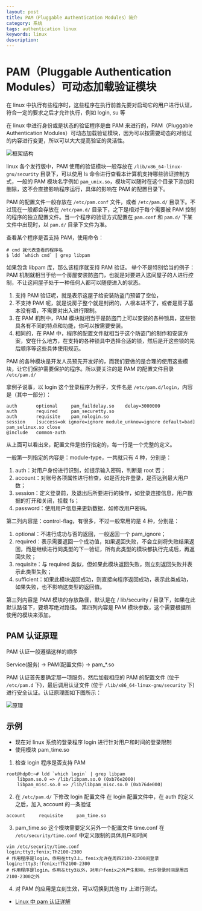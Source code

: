 ```yaml
---
layout: post
title: PAM（Pluggable Authentication Modules）简介
category: 系统
tags: authentication linux
keywords: linux
description:
---
```


# PAM（Pluggable Authentication Modules）可动态加载验证模块

在 linux 中执行有些程序时，这些程序在执行前首先要对启动它的用户进行认证，符合一定的要求之后才允许执行，例如 login, su 等

在 linux 中进行身份或是状态的验证程序是由 PAM 来进行的，PAM（Pluggable Authentication Modules）可动态加载验证模块，因为可以按需要动态的对验证的内容进行变更，所以可以大大提高验证的灵活性。


![框架结构](http://s3.51cto.com/wyfs02/M00/3A/FE/wKioL1O8rXvxQA8NAAF-Fq6C464335.jpg)

linux 各个发行版中，PAM 使用的验证模块一般存放在 `/lib/x86_64-linux-gnu/security` 目录下，可以使用 ls 命令进行查看本计算机支持哪些验证控制方式，一般的 PAM 模块名字例如 `pam_unix.so`，模块可以随时在这个目录下添加和删除，这不会直接影响程序运行，具体的影响在 PAM 的配置目录下。

PAM 的配置文件一般存放在 `/etc/pam.conf` 文件，或者 `/etc/pam.d/` 目录下。不过现在一般都会存放在 `/etc/pam.d/` 目录下，之下是相对于每个需要被 PAM 控制的程序的独立配置文件。当一个程序的验证方式配置在 `pam.conf` 和 `pam.d/` 下某文件中出现时，以 `pam.d/` 目录下文件为准。

查看某个程序是否支持 PAM，使用命令：

```shell
# cmd 就代表查看的程序名
$ ldd `which cmd` | grep libpam
```

如果包含 libpam 库，那么该程序就支持 PAM 验证。
举个不是特别恰当的例子：PAM 机制就相当于给一个房屋安装防盗门，也就是对要进入这间屋子的人进行控制，不让这间屋子处于一种任何人都可以随便进入的状态。

1. 支持 PAM 验证呢，就是表示这屋子给安装防盗门预留了空位，
2. 不支持 PAM 呢，就是说房子整个就是封闭的，人根本进不了，或者是房子基本没有墙，不需要对出入进行限制。
3. 在 PAM 机制中，PAM 模块就相当于是防盗门上可以安装的各种锁具，这些锁具各有不同的特点和功能，你可以按需要安装。
4. 相同的，在 PAM 中，程序的配置文件就相当于这个防盗门的制作和安装方案，安在什么地方，在支持的各种锁具中选择合适的锁，然后是开这些锁的先后顺序等这些具体使用规范。

PAM 的各种模块是开发人员预先开发好的，而我们要做的是合理的使用这些模块，让它们保护需要保护的程序。所以要关注的是 PAM 的配置文件目录 `/etc/pam.d/`

拿例子说事，以 login 这个登录程序为例子，文件名是 `/etc/pam.d/login`，内容是（其中一部分）：

```shell
auth       optional     pam_faildelay.so    delay=3000000
auth       required     pam_securetty.so
auth       requisite    pam_nologin.so
session    [success=ok ignore=ignore module_unknow=ignore default=bad]    pam_selinux.so close
@include   common-auth
```

从上面可以看出来，配置文件是按行指定的，每一行是一个完整的定义。

一般第一列指定的内容是：module-type，一共就只有 4 种，分别是：

1. auth：对用户身份进行识别，如提示输入密码，判断是 root 否；
2. account：对账号各项属性进行检查，如是否允许登录，是否达到最大用户数；
3. session：定义登录前，及退出后所要进行的操作，如登录连接信息，用户数据的打开和关闭，挂载 fs；
4. password：使用用户信息来更新数据，如修改用户密码。

第二列内容是：control-flag，有很多，不过一般常用的是 4 种，分别是：

1. optional：不进行成功与否的返回，一般返回一个 pam_ignore；
2. required：表示需要返回一个成功值，如果返回失败，不会立刻将失败结果返回，而是继续进行同类型的下一验证，所有此类型的模块都执行完成后，再返回失败；
3. requisite：与 required 类似，但如果此模块返回失败，则立刻返回失败并表示此类型失败；
4. sufficient：如果此模块返回成功，则直接向程序返回成功，表示此类成功，如果失败，也不影响这类型的返回值。

第三列内容是 PAM 模块的存放路径，默认是在 / lib/security / 目录下，如果在此默认路径下，要填写绝对路径。
第四列内容是 PAM 模块参数，这个需要根据所使用的模块来添加。

## PAM 认证原理


PAM 认证一般遵循这样的顺序

Service(服务) -> PAM(配置文件) -> pam_*.so

PAM 认证首先要确定那一项服务，然后加载相应的 PAM 的配置文件 (位于 `/etc/pam.d` 下)，最后调用认证文件 (位于 `/lib/x86_64-linux-gnu/security` 下) 进行安全认证。认证原理图如下图所示：

![原理](http://s3.51cto.com/wyfs02/M01/3A/FE/wKioL1O8rY-C0rOsAADFEPrJxgE391.jpg)

## 示例

* 现在对 linux 系统的登录程序 login 进行针对用户和时间的登录限制
* 使用模块 pam_time.so

1. 检查 login 程序是否支持 PAM

```shell
root@hdp0:~# ldd `which login` | grep libpam
    libpam.so.0 => /lib/libpam.so.0 (0xb76e2000)
    libpam_misc.so.0 => /lib/libpam_misc.so.0 (0xb76de000)
```

2. 在 `/etc/pam.d/` 下修改 login 配置文件
在 login 配置文件中，在 auth 的定义之后，加入 account 的一条验证

```shell
account     requisite     pam_time.so
```

3. pam_time.so 这个模块需要定义另外一个配置文件 time.conf
在 `/etc/security/time.conf` 中定义限制的具体用户和时间

```shell
vim /etc/security/time.conf
login;tty3;fenix;Th2100-2300
# 作用程序是login，作用在tty3上，fenix允许在周四2100-2300间登录
login;!tty3;!fenix;!Th2100-2300
# 作用程序是login，作用在tty3以外，对用户fenix之外产生影响，允许登录时间是周四2100-2300之外
```

4. 对 PAM 的应用是立刻生效，可以切换到其他 tty 上进行测试。

* [Linux 中 pam 认证详解](http://tyjhz.blog.51cto.com/8756882/1436175/)